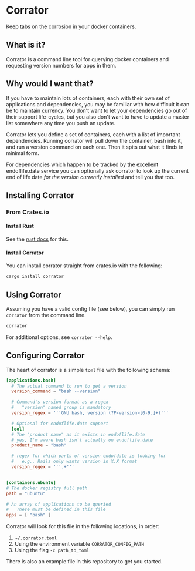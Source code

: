 
# Corrator

Keep tabs on the corrosion in your docker containers.


## What is it?

Corrator is a command line tool for querying docker containers and requesting version numbers for
apps in them.


## Why would I want that?

If you have to maintain lots of containers, each with their own set of applications and dependencies, you may be familiar with how difficult it can be to maintain currency. You don't want to let your dependencies go out of their support life-cycles, but you also don't want to have to update a master list somewhere any time you push an update.

Corrator lets you define a set of containers, each with a list of important dependencies. Running corrator will pull down the container, bash into it, and run a version command on each one. Then it spits out what it finds in minimal form.

For dependencies which happen to be tracked by the excellent endoflife.date service you can optionally ask corrator to look up the current end of life date *for the version currently installed* and tell you that too.

## Installing Corrator

### From Crates.io

#### Install Rust

See the [rust docs](https://doc.rust-lang.org/stable/book/ch01-01-installation.html) for this.

#### Install Corrator

You can install corrator straight from crates.io with the following:

```sh
cargo install corrator
```

## Using Corrator

Assuming you have a valid config file (see below), you can simply run `corrator` from the command line.

```sh
corrator
```

For additional options, see `corrator --help`.

## Configuring Corrator

The heart of corrator is a simple `toml` file with the following schema:

```toml
[applications.bash]
  # The actual command to run to get a version
  version_command = "bash --version"

  # Command's version format as a regex
  #   "version" named group is mandatory
  version_regex = '''GNU bash, version (?P<version>[0-9.]+)'''

  # Optional for endoflife.date support
  [eol]
  # The "product name" as it exists in endoflife.date
  # yes, I'm aware bash isn't actually on endoflife.date
  product_name = "bash"

  # regex for which parts of version endofdate is looking for
  #   e.g., Rails only wants version in X.X format
  version_regex = '''.+'''


[containers.ubuntu]
# The docker registry full path
path = "ubuntu"

# An array of applications to be queried
#   These must be defined in this file
apps = [ "bash" ]
```

Corrator will look for this file in the following locations, in order:

1.  `~/.corrator.toml`
2.  Using the environment variable `CORRATOR_CONFIG_PATH`
3.  Using the flag `-c path_to_toml`

There is also an example file in this repository to get you started.
